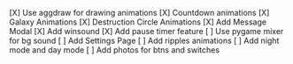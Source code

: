 [X] Use aggdraw for drawing animations
    [X] Countdown animations
    [X] Galaxy Animations
    [X] Destruction Circle Animations
    [X] Add Message Modal
    [X] Add winsound
[X] Add pause timer feature
[ ] Use pygame mixer for bg sound
[ ] Add Settings Page
[ ] Add ripples animations
[ ] Add night mode and day mode
[ ] Add photos for btns and switches